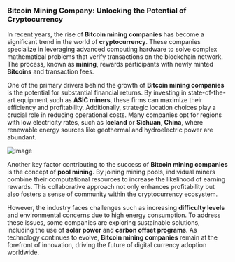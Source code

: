 ### Bitcoin Mining Company: Unlocking the Potential of Cryptocurrency

In recent years, the rise of **Bitcoin mining companies** has become a significant trend in the world of **cryptocurrency**. These companies specialize in leveraging advanced computing hardware to solve complex mathematical problems that verify transactions on the blockchain network. The process, known as **mining**, rewards participants with newly minted **Bitcoins** and transaction fees.

One of the primary drivers behind the growth of **Bitcoin mining companies** is the potential for substantial financial returns. By investing in state-of-the-art equipment such as **ASIC miners**, these firms can maximize their efficiency and profitability. Additionally, strategic location choices play a crucial role in reducing operational costs. Many companies opt for regions with low electricity rates, such as **Iceland** or **Sichuan, China**, where renewable energy sources like geothermal and hydroelectric power are abundant.

![Image](https://github.com/user-attachments/assets/31692037-0104-4703-abd1-696b6a7dd41b)

Another key factor contributing to the success of **Bitcoin mining companies** is the concept of **pool mining**. By joining mining pools, individual miners combine their computational resources to increase the likelihood of earning rewards. This collaborative approach not only enhances profitability but also fosters a sense of community within the cryptocurrency ecosystem.

However, the industry faces challenges such as increasing **difficulty levels** and environmental concerns due to high energy consumption. To address these issues, some companies are exploring sustainable solutions, including the use of **solar power** and **carbon offset programs**. As technology continues to evolve, **Bitcoin mining companies** remain at the forefront of innovation, driving the future of digital currency adoption worldwide.